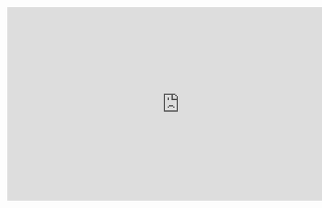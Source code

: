 <iframe style="border:none" width="800" height="450" src="https://whimsical.com/embed/F6dvP5BqV6Gt8h11fKpmFC"></iframe>
